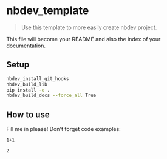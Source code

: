 # nbdev_template
> Use this template to more easily create nbdev project.


This file will become your README and also the index of your documentation.

## Setup

```bash
nbdev_install_git_hooks
nbdev_build_lib
pip install -e .
nbdev_build_docs --force_all True
```

## How to use

Fill me in please! Don't forget code examples:

```
1+1
```




    2


